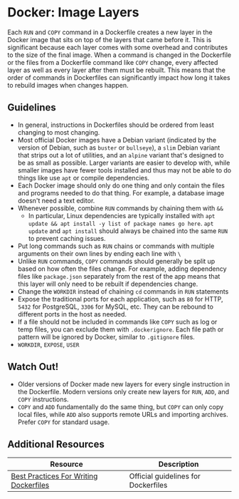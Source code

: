 # Docker: Image Layers

Each `RUN` and `COPY` command in a Dockerfile creates a new layer in the Docker image that sits on top of the layers that came before it. This is significant because each layer comes with some overhead and contributes to the size of the final image. When a command is changed in the Dockerfile or the files from a Dockerfile command like `COPY` change, every affected layer as well as every layer after them must be rebuilt. This means that the order of commands in Dockerfiles can significantly impact how long it takes to rebuild images when changes happen.

## Guidelines

* In general, instructions in Dockerfiles should be ordered from least changing to most changing.
* Most official Docker images have a Debian variant (indicated by the version of Debian, such as `buster` or `bullseye`), a `slim` Debian variant that strips out a lot of utilities, and an `alpine` variant that's designed to be as small as possible. Larger variants are easier to develop with, while smaller images have fewer tools installed and thus may not be able to do things like use `apt` or compile dependencies.
* Each Docker image should only do one thing and only contain the files and programs needed to do that thing. For example, a database image doesn't need a text editor.
* Whenever possible, combine `RUN` commands by chaining them with `&&`
  * In particular, Linux dependencies are typically installed with `apt update && apt install -y list of package names go here`. `apt update` and `apt install` should always be chained into the same `RUN` to prevent caching issues.
* Put long commands such as `RUN` chains or commands with multiple arguments on their own lines by ending each line with `\`
* Unlike `RUN` commands, `COPY` commands should generally be split up based on how often the files change. For example, adding dependency files like `package.json` separately from the rest of the app means that this layer will only need to be rebuilt if dependencies change.
* Change the `WORKDIR` instead of chaining `cd` commands in `RUN` statements
* Expose the traditional ports for each application, such as `80` for HTTP, `5432` for PostgreSQL, `3306` for MySQL, etc. They can be rebound to different ports in the host as needed.
* If a file should not be included in commands like `COPY` such as log or temp files, you can exclude them with `.dockerignore`. Each file path or pattern will be ignored by Docker, similar to `.gitignore` files.
* `WORKDIR`, `EXPOSE`, `USER`

## Watch Out!

* Older versions of Docker made new layers for every single instruction in the Dockerfile. Modern versions only create new layers for `RUN`, `ADD`, and `COPY` instructions.
* `COPY` and `ADD` fundamentally do the same thing, but `COPY` can only copy local files, while `ADD` also supports remote URLs and importing archives. Prefer `COPY` for standard usage.

## Additional Resources

| Resource | Description |
| --- | --- |
| [Best Practices For Writing Dockerfiles](https://docs.docker.com/develop/develop-images/dockerfile_best-practices/) | Official guidelines for Dockerfiles |

